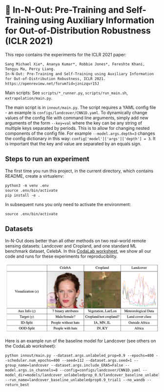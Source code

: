 # 🍔 In-N-Out: Pre-Training and Self-Training using Auxiliary Information for Out-of-Distribution Robustness (ICLR 2021)

This repo contains the experiments for the ICLR 2021 paper:
```
Sang Michael Xie*, Ananya Kumar*, Robbie Jones*, Fereshte Khani, Tengyu Ma, Percy Liang.             
In-N-Out: Pre-Training and Self-Training using Auxiliary Information for Out-of-Distribution Robustness, ICLR 2021.                  
https://openreview.net/forum?id=jznizqvr15J
```

Main scripts: See `scripts/*_runner.py`, `scripts/run_main.sh`, `extrapolation/main.py`.

The main script is in `innout/main.py`. The script requires a YAML config
file - an example is `configs/landcover/CNN1D.yaml`.
To dynamically change values of the config file with command line arguments,
simply add new arguments of the form `--key=val` where the key can be any
string of multiple keys separated by periods. This is to allow for changing
nested components of the config file. For example `--model.args.depth=3` changes
the config dictionary in this way: `config['model']['args']['depth'] = 3`.
It is important that the key and value are separated by an equals sign.

## Steps to run an experiment

The first time you run this project, in the current directory, which contains README, create a virtualenv:
```
python3 -m venv .env
source .env/bin/activate
pip install -e .
```
In subsequent runs you only need to activate the environment:
```
source .env/bin/activate
```

## Datasets
In-N-Out does better than all other methods on two real-world remote sensing datasets: Landcover and Cropland, and one standard ML benchmark dataset, CelebA. In this [CodaLab worksheet](https://worksheets.codalab.org/worksheets/0x2613c72d4f3f4fbb94e0a32c17ce5fb0), we show all our code and runs for these experiments for reproducibility.

![Dataset Table](innout_datasets.png)

Here is an example run of the baseline model for Landcover (see others on the CodaLab worksheet):
```
python innout/main.py --dataset.args.unlabeled_prop=0.9 --epochs=400 --scheduler.num_epochs=400 --seed=112 --dataset.args.seed=1 --group_name=landcover --dataset.args.include_ERA5=False --model.args.in_channels=8 --config=configs/landcover/CNN1D.yaml --model_dir=models/landcover_unlabeledprop_0.9/landcover_baseline_unlabeledprop0.9_trial1 --run_name=landcover_baseline_unlabeledprop0.9_trial1 --no_wandb --return_best
```
